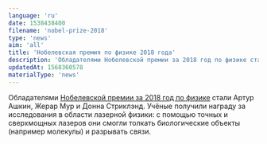 ```yaml
---
language: 'ru'
date: 1538438400
filename: 'nobel-prize-2018'
type: 'news'
aim: 'all'
title: 'Нобелевская премия по физике 2018 года'
description: 'Обладателями Нобелевской премии за 2018 год по физике стали Артур Ашкин, Жерар Мур и Донна Стриклэнд.'
updatedAt: 1568360578
materialType: 'news'
---
```

Обладателями [Нобелевской премии за 2018 год по физике](https://www.nobelprize.org/prizes/physics/2018/press-release/) стали Артур Ашкин, Жерар Мур и Донна Стриклэнд. Учёные получили награду за исследования в области лазерной физики: с помощью точных и сверхмощных лазеров они смогли толкать биологические объекты (например молекулы) и разрывать связи.
